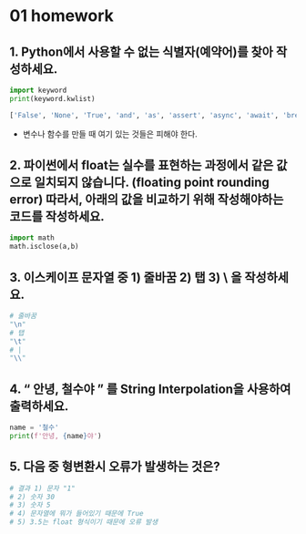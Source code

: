 # 01 homework

## 1. Python에서 사용할 수 없는 식별자(예약어)를 찾아 작성하세요.

```python
import keyword
print(keyword.kwlist)

['False', 'None', 'True', 'and', 'as', 'assert', 'async', 'await', 'break', 'class', 'continue', 'def', 'del', 'elif', 'else', 'except', 'finally', 'for', 'from', 'global', 'if', 'import', 'in', 'is', 'lambda', 'nonlocal', 'not', 'or', 'pass', 'raise', 'return', 'try', 'while', 'with', 'yield']
```

- 변수나 함수를 만들 때 여기 있는 것들은 피해야 한다.



## 2. 파이썬에서 float는 실수를 표현하는 과정에서 같은 값으로 일치되지 않습니다. (floating point rounding error) 따라서, 아래의 값을 비교하기 위해 작성해야하는 코드를 작성하세요.

```python
import math
math.isclose(a,b)
```



## 3. 이스케이프 문자열 중 1) 줄바꿈 2) 탭 3) \ 을 작성하세요.

```python
# 줄바꿈
"\n"
# 탭
"\t"
# |
"\\"
```



## 4. “ 안녕, 철수야 ” 를 String Interpolation을 사용하여 출력하세요.

```python
name = '철수'
print(f'안녕, {name}야') 
```



## 5. 다음 중 형변환시 오류가 발생하는 것은? 

```python
# 결과 1) 문자 "1"
# 2) 숫자 30
# 3) 숫자 5 
# 4) 문자열에 뭐가 들어있기 때문에 True
# 5) 3.5는 float 형식이기 때문에 오류 발생
```

